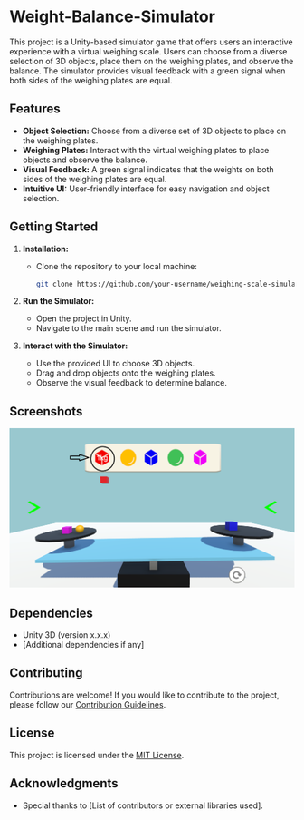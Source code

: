 # Weight-Balance-Simulator
This project is a Unity-based simulator game that offers users an interactive experience with a virtual weighing scale. Users can choose from a diverse selection of 3D objects, place them on the weighing plates, and observe the balance. The simulator provides visual feedback with a green signal when both sides of the weighing plates are equal.


## Features

- **Object Selection:** Choose from a diverse set of 3D objects to place on the weighing plates.
- **Weighing Plates:** Interact with the virtual weighing plates to place objects and observe the balance.
- **Visual Feedback:** A green signal indicates that the weights on both sides of the weighing plates are equal.
- **Intuitive UI:** User-friendly interface for easy navigation and object selection.

## Getting Started

1. **Installation:**
   - Clone the repository to your local machine:
     ```bash
     git clone https://github.com/your-username/weighing-scale-simulator.git
     ```

2. **Run the Simulator:**
   - Open the project in Unity.
   - Navigate to the main scene and run the simulator.

3. **Interact with the Simulator:**
   - Use the provided UI to choose 3D objects.
   - Drag and drop objects onto the weighing plates.
   - Observe the visual feedback to determine balance.

## Screenshots
![Weight Simulator Background](Demos/weight%20simulator%20bg2.png)

## Dependencies

- Unity 3D (version x.x.x)
- [Additional dependencies if any]

## Contributing

Contributions are welcome! If you would like to contribute to the project, please follow our [Contribution Guidelines](CONTRIBUTING.md).

## License

This project is licensed under the [MIT License](LICENSE).

## Acknowledgments

- Special thanks to [List of contributors or external libraries used].
